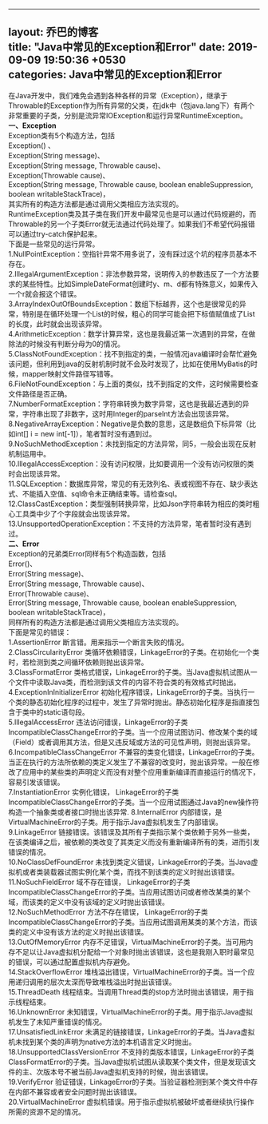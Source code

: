 ﻿----
layout: 乔巴的博客  
title:  "Java中常见的Exception和Error"
  date:   2019-09-09 19:50:36 +0530  
categories: Java中常见的Exception和Error  
----
在Java开发中，我们难免会遇到各种各样的异常（Exception），继承于Throwable的Exception作为所有异常的父类，在jdk中（包java.lang下）有两个非常重要的子类，分别是流异常IOException和运行异常RuntimeException。  
**一、Exception**   
    Exception类有5个构造方法，包括  
Exception() 、  
Exception(String message)、  
Exception(String message, Throwable cause)、  
Exception(Throwable cause)、  
Exception(String message, Throwable cause, boolean enableSuppression, boolean writableStackTrace)，  
其实所有的构造方法都是通过调用父类相应方法实现的。  
    RuntimeException类及其子类在我们开发中最常见也是可以通过代码规避的，而Throwable的另一个子类Error就无法通过代码处理了。如果我们不希望代码报错可以通过try-catch保护起来。  
下面是一些常见的运行异常。  
1.NullPointException：空指针异常不用多说了，没有踩过这个坑的程序员基本不存在。  
2.IllegalArgumentException：非法参数异常，说明传入的参数违反了一个方法要求的某些特性。比如SimpleDateFormat创建时y、m、d都有特殊意义，如果传入一个r就会报这个错误。  
3.ArrayIndexOutOfBoundsException：数组下标越界，这个也是很常见的异常，特别是在循环处理一个List的时候，粗心的同学可能会把下标值赋值成了List的长度，此时就会出现该异常。  
4.ArithmeticException：数学计算异常，这也是我最近第一次遇到的异常，在做除法的时候没有判断分母为0的情况。  
5.ClassNotFoundException：找不到指定的类，一般情况java编译时会帮忙避免该问题，但利用到java的反射机制时就不会及时发现了，比如在使用MyBatis的时候，mapper映射文件路径写错等。  
6.FileNotFoundException：与上面的类似，找不到指定的文件，这时候需要检查文件路径是否正确。  
7.NumberFormatException：字符串转换为数字异常，这也是我最近遇到的异常，字符串出现了非数字，这时用Integer的parseInt方法会出现该异常。  
8.NegativeArrayException：Negative是负数的意思，这是数组负下标异常（比如int[] i = new int[-1]），笔者暂时没有遇到过。  
9.NoSuchMethodException：未找到指定的方法异常，同5，一般会出现在反射机制运用中。  
10.IllegalAccessException：没有访问权限，比如要调用一个没有访问权限的类时会出现该异常。  
11.SQLException：数据库异常，常见的有无效列名、表或视图不存在、缺少表达式、不能插入空值、sql命令未正确结束等。请检查sql。  
12.ClassCastException：类型强制转换异常，比如Json字符串转为相应的类时粗心工具类中少了个字段就会出现该异常。  
13.UnsupportedOperationException：不支持的方法异常，笔者暂时没有遇到过。      
**二、Error**   
    Exception的兄弟类Error同样有5个构造函数，包括  
Error()、  
Error(String message)、  
Error(String message, Throwable cause)、  
Error(Throwable cause)、  
Error(String message, Throwable cause, boolean enableSuppression, boolean writableStackTrace)，  
同样所有的构造方法都是通过调用父类相应方法实现的。  
下面是常见的错误：   
1.AssertionError 断言错。用来指示一个断言失败的情况。   
2.ClassCircularityError 类循环依赖错误，LinkageError的子类。在初始化一个类时，若检测到类之间循环依赖则抛出该异常。   
3.ClassFormatError 类格式错误，LinkageError的子类。当Java虚拟机试图从一个文件中读取Java类，而检测到该文件的内容不符合类的有效格式时抛出。   
4.ExceptionInInitializerError 初始化程序错误，LinkageError的子类。当执行一个类的静态初始化程序的过程中，发生了异常时抛出。静态初始化程序是指直接包含于类中的static语句段。  
5.IllegalAccessError 违法访问错误，LinkageError的子类IncompatibleClassChangeError的子类。当一个应用试图访问、修改某个类的域（Field）或者调用其方法，但是又违反域或方法的可见性声明，则抛出该异常。6.IncompatibleClassChangeError 不兼容的类变化错误，LinkageError的子类。当正在执行的方法所依赖的类定义发生了不兼容的改变时，抛出该异常。一般在修改了应用中的某些类的声明定义而没有对整个应用重新编译而直接运行的情况下，容易引发该错误。   
7.InstantiationError 实例化错误， LinkageError的子类IncompatibleClassChangeError的子类。当一个应用试图通过Java的new操作符构造一个抽象类或者接口时抛出该异常. 
8.InternalError 内部错误，是VirtualMachineError的子类。用于指示Java虚拟机发生了内部错误。   
9.LinkageError 链接错误。该错误及其所有子类指示某个类依赖于另外一些类，在该类编译之后，被依赖的类改变了其类定义而没有重新编译所有的类，进而引发错误的情况。  
10.NoClassDefFoundError 未找到类定义错误，LinkageError的子类。当Java虚拟机或者类装载器试图实例化某个类，而找不到该类的定义时抛出该错误。  
11.NoSuchFieldError 域不存在错误， LinkageError的子类IncompatibleClassChangeError的子类。当应用试图访问或者修改某类的某个域，而该类的定义中没有该域的定义时抛出该错误。  
 12.NoSuchMethodError 方法不存在错误， LinkageError的子类IncompatibleClassChangeError的子类。当应用试图调用某类的某个方法，而该类的定义中没有该方法的定义时抛出该错误。  
13.OutOfMemoryError 内存不足错误，VirtualMachineError的子类。当可用内存不足以让Java虚拟机分配给一个对象时抛出该错误，这也是我刚入职时最常见的错误，可以通过配置虚拟机内存避免。  
14.StackOverflowError 堆栈溢出错误，VirtualMachineError的子类。当一个应用递归调用的层次太深而导致堆栈溢出时抛出该错误。   
15.ThreadDeath 线程结束。当调用Thread类的stop方法时抛出该错误，用于指示线程结束。   
16.UnknownError 未知错误，VirtualMachineError的子类。用于指示Java虚拟机发生了未知严重错误的情况。   
17.UnsatisfiedLinkError 未满足的链接错误，LinkageError的子类。当Java虚拟机未找到某个类的声明为native方法的本机语言定义时抛出。  
18.UnsupportedClassVersionError 不支持的类版本错误，LinkageError的子类ClassFormatError的子类。当Java虚拟机试图从读取某个类文件，但是发现该文件的主、次版本号不被当前Java虚拟机支持的时候，抛出该错误。  
19.VerifyError 验证错误，LinkageError的子类。当验证器检测到某个类文件中存在内部不兼容或者安全问题时抛出该错误。  
20.VirtualMachineError 虚拟机错误。用于指示虚拟机被破坏或者继续执行操作所需的资源不足的情况。  
